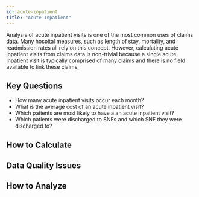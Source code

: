 ```yaml
---
id: acute-inpatient
title: "Acute Inpatient"
---
```

Analysis of acute inpatient visits is one of the most common uses of claims data.  Many hospital measures, such as length of stay, mortality, and readmission rates all rely on this concept.  However, calculating acute inpatient visits from claims data is non-trivial because a single acute inpatient visit is typically comprised of many claims and there is no field available to link these claims.

## Key Questions
- How many acute inpatient visits occur each month?
- What is the average cost of an acute inpatient visit?
- Which patients are most likely to have a an acute inpatient visit?
- Which patients were discharged to SNFs and which SNF they were discharged to?

## How to Calculate

## Data Quality Issues

## How to Analyze